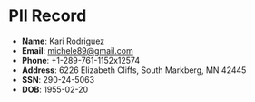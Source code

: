 # PII Record
- **Name**: Kari Rodriguez
- **Email**: michele89@gmail.com
- **Phone**: +1-289-761-1152x12574
- **Address**: 6226 Elizabeth Cliffs, South Markberg, MN 42445
- **SSN**: 290-24-5063
- **DOB**: 1955-02-20
